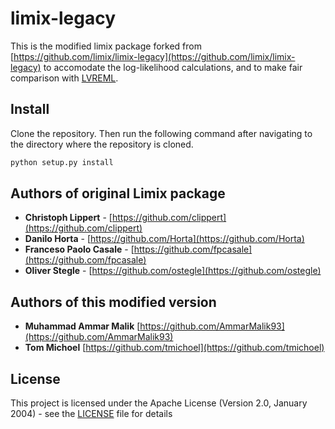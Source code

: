 # limix-legacy

This is the modified limix package forked from [https://github.com/limix/limix-legacy](https://github.com/limix/limix-legacy) to accomodate the log-likelihood calculations, and to make fair comparison with [LVREML](https://github.com/michoel-lab/lvreml).

## Install

Clone the repository. Then run the following command after navigating to the directory where the repository is cloned.
```bash
python setup.py install
```

## Authors of original Limix package

* **Christoph Lippert** - [https://github.com/clippert](https://github.com/clippert)
* **Danilo Horta** - [https://github.com/Horta](https://github.com/Horta)
* **Franceso Paolo Casale** - [https://github.com/fpcasale](https://github.com/fpcasale)
* **Oliver Stegle** - [https://github.com/ostegle](https://github.com/ostegle)

## Authors of this modified version
* **Muhammad Ammar Malik** [https://github.com/AmmarMalik93](https://github.com/AmmarMalik93)
* **Tom Michoel** [https://github.com/tmichoel](https://github.com/tmichoel)

## License

This project is licensed under the Apache License (Version 2.0, January 2004) -
see the [LICENSE](LICENSE) file for details
